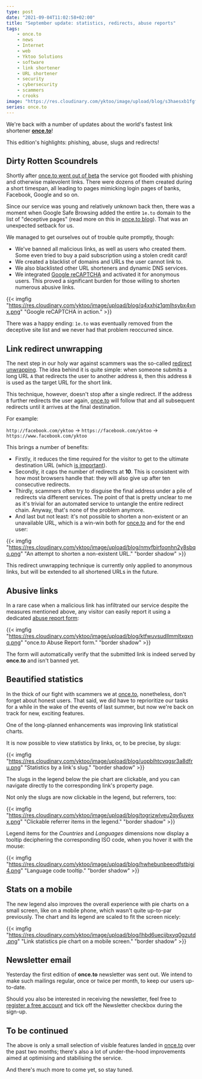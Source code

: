 ```yaml
---
type: post
date: "2021-09-04T11:02:58+02:00"
title: "September update: statistics, redirects, abuse reports"
tags:
    - once.to
    - news
    - Internet
    - web
    - Yktoo Solutions
    - software
    - link shortener
    - URL shortener
    - security
    - cybersecurity
    - scammers
    - crooks
image: "https://res.cloudinary.com/yktoo/image/upload/blog/s3haesxb1fgf3otyk51i.png"
series: once.to
---
```


We're back with a number of updates about the world's fastest link shortener **[once.to](https://once.to/once)**!

This edition's highlights: phishing, abuse, slugs and redirects!

## Dirty Rotten Scoundrels

Shortly after [once.to went out of beta](0785) the service got flooded with phishing and otherwise malevolent links. There were dozens of them created during a short timespan, all leading to pages mimicking login pages of banks, Facebook, Google and so on.

<!--more-->

Since our service was young and relatively unknown back then, there was a moment when Google Safe Browsing added the entire `1e.to` domain to the list of "deceptive pages" (read more on this in [once.to blog](https://docs.once.to/en/blog/0015/)). That was an unexpected setback for us.

We managed to get ourselves out of trouble quite promptly, though:

* We've banned all malicious links, as well as users who created them. Some even tried to buy a paid subscription using a stolen credit card!
* We created a blacklist of domains and URLs the user cannot link to.
* We also blacklisted other URL shorteners and dynamic DNS services.
* We integrated [Google reCAPTCHA](https://www.google.com/recaptcha/) and activated it for anonymous users. This proved a significant burden for those willing to shorten numerous abusive links.

{{< imgfig "https://res.cloudinary.com/yktoo/image/upload/blog/q4xxhjz1qmlhsybx4vnx.png" "Google reCAPTCHA in action." >}}

There was a happy ending: `1e.to` was eventually removed from the deceptive site list and we never had that problem reoccurred since.

## Link redirect unwrapping

The next step in our holy war against scammers was the so-called [redirect unwrapping](https://docs.once.to/en/blog/0016/). The idea behind it is quite simple: when someone submits a long URL `A` that redirects the user to another address `B`, then this address `B` is used as the target URL for the short link.

This technique, however, doesn't stop after a single redirect. If the address `B` further redirects the user again, [once.to](https://once.to/once) will follow that and all subsequent redirects until it arrives at the final destination.

For example:

`http://facebook.com/yktoo` → `https://facebook.com/yktoo` → `https://www.facebook.com/yktoo`

This brings a number of benefits:

* Firstly, it reduces the time required for the visitor to get to the ultimate destination URL (which [is important](https://once.to/fast)).
* Secondly, it caps the number of redirects at **10**. This is consistent with how most browsers handle that: they will also give up after ten consecutive redirects.
* Thirdly, scammers often try to disguise the final address under a pile of redirects via different services. The point of that is pretty unclear to me as it's trivial for an automated service to untangle the entire redirect chain. Anyway, that's none of the problem anymore.
* And last but not least: it's not possible to shorten a non-existent or an unavailable URL, which is a win-win both for [once.to](https://once.to/once) and for the end user:

{{< imgfig "https://res.cloudinary.com/yktoo/image/upload/blog/nmvfbirfoonhn2y8sbqo.png" "An attempt to shorten a non-existent URL." "border shadow" >}}

This redirect unwrapping technique is currently only applied to anonymous links, but will be extended to all shortened URLs in the future.

## Abusive links

In a rare case when a malicious link has infiltrated our service despite the measures mentioned above, any visitor can easily report it using a dedicated [abuse report form](https://once.to/abuse):

{{< imgfig "https://res.cloudinary.com/yktoo/image/upload/blog/ktfwuvsudllmmltxqxnq.png" "once.to Abuse Report form." "border shadow" >}}

The form will automatically verify that the submitted link is indeed served by **once.to** and isn't banned yet.

## Beautified statistics

In the thick of our fight with scammers we at [once.to](https://once.to/once), nonetheless, don't forget about honest users. That said, we did have to reprioritize our tasks for a while in the wake of the events of last summer, but now we're back on track for new, exciting features.

One of the long-planned enhancements was improving link statistical charts.

It is now possible to view statistics by links, or, to be precise, by *slugs*:

{{< imgfig "https://res.cloudinary.com/yktoo/image/upload/blog/uopblhtcvqgsr3a8dfru.png" "Statistics by a link's slug." "border shadow" >}}

The slugs in the legend below the pie chart are clickable, and you can navigate directly to the corresponding link's property page.

Not only the slugs are now clickable in the legend, but referrers, too:

{{< imgfig "https://res.cloudinary.com/yktoo/image/upload/blog/togrjzwlveu2qy6uyexx.png" "Clickable referrer items in the legend." "border shadow" >}}

Legend items for the *Countries* and *Languages* dimensions now display a tooltip deciphering the corresponding ISO code, when you hover it with the mouse:

{{< imgfig "https://res.cloudinary.com/yktoo/image/upload/blog/hwhebunbeeodfstbigi4.png" "Language code tooltip." "border shadow" >}}

## Stats on a mobile 

The new legend also improves the overall experience with pie charts on a small screen, like on a mobile phone, which wasn't quite up-to-par previously. The chart and its legend are scaled to fit the screen nicely:

{{< imgfig "https://res.cloudinary.com/yktoo/image/upload/blog/lhbd6uecijbxyq0gzutd.png" "Link statistics pie chart on a mobile screen." "border shadow" >}}

## Newsletter email

Yesterday the first edition of **once.to** newsletter was sent out. We intend to make such mailings regular, once or twice per month, to keep our users up-to-date.

Should you also be interested in receiving the newsletter, feel free to [register a free account](https://once.to/signup) and tick off the Newsletter checkbox during the sign-up.

## To be continued

The above is only a small selection of visible features landed in [once.to](https://once.to/once) over the past two months; there's also a lot of under-the-hood improvements aimed at optimising and stabilising the service.

And there's much more to come yet, so stay tuned.
